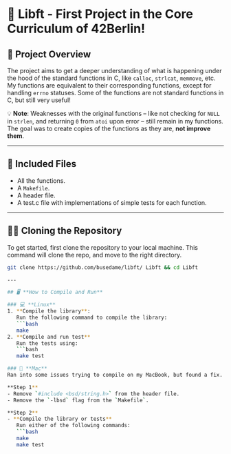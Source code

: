 # 🎉 **Libft - First Project in the Core Curriculum of 42Berlin!**

## 🚀 **Project Overview**  
The project aims to get a deeper understanding of what is happening under the hood of the standard functions in C, like `calloc`, `strlcat`, `memmove`, etc. My functions are equivalent to their corresponding functions, except for handling `errno` statuses. Some of the functions are not standard functions in C, but still very useful!  

💡 **Note**: Weaknesses with the original functions – like not checking for `NULL` in `strlen`, and returning `0` from `atoi` upon error – still remain in my functions. The goal was to create copies of the functions as they are, **not improve them**.

---

## 🧰 **Included Files**  
- All the functions.
- A `Makefile`.
- A header file.
- A test.c file with implementations of simple tests for each function.

---

## 🧑‍💻 **Cloning the Repository**

To get started, first clone the repository to your local machine.
This command will clone the repo, and move to the right directory.
```bash
git clone https://github.com/busedame/libft/ Libft && cd Libft

---

## 🖥️ **How to Compile and Run**  

### 💻 **Linux**  
1. **Compile the library**:  
   Run the following command to compile the library:  
   ```bash
   make
2. **Compile and run test**  
   Run the tests using:  
   ```bash
   make test

### 🍏 **Mac**  
Ran into some issues trying to compile on my MacBook, but found a fix.

**Step 1**  
- Remove `#include <bsd/string.h>` from the header file.  
- Remove the `-lbsd` flag from the `Makefile`.

**Step 2**  
- **Compile the library or tests**  
   Run either of the following commands:  
   ```bash
   make
   make test

